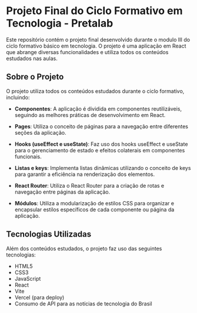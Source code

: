 # Projeto Final do Ciclo Formativo em Tecnologia - Pretalab

Este repositório contém o projeto final desenvolvido durante o modulo III do ciclo formativo básico  em tecnologia. O projeto é uma aplicação em React que abrange diversas funcionalidades e utiliza todos os conteúdos estudados nas aulas.

## Sobre o Projeto

O projeto utiliza todos os conteúdos estudados durante o ciclo formativo, incluindo:

- **Componentes**: A aplicação é dividida em componentes reutilizáveis, seguindo as melhores práticas de desenvolvimento em React.
  
- **Pages**: Utiliza o conceito de páginas para a navegação entre diferentes seções da aplicação.

- **Hooks (useEffect e useState)**: Faz uso dos hooks useEffect e useState para o gerenciamento de estado e efeitos colaterais em componentes funcionais.

- **Listas e keys**: Implementa listas dinâmicas utilizando o conceito de keys para garantir a eficiência na renderização dos elementos.

- **React Router**: Utiliza o React Router para a criação de rotas e navegação entre páginas da aplicação.

- **Módulos**: Utiliza a modularização de estilos CSS para organizar e encapsular estilos específicos de cada componente ou página da aplicação.

## Tecnologias Utilizadas

Além dos conteúdos estudados, o projeto faz uso das seguintes tecnologias:

- HTML5
- CSS3
- JavaScript
- React
- Vite
- Vercel (para deploy)
- Consumo de API para as notícias de tecnologia do Brasil

